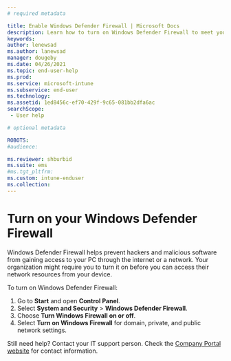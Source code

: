 ```yaml
---
# required metadata

title: Enable Windows Defender Firewall | Microsoft Docs
description: Learn how to turn on Windows Defender Firewall to meet your organization's device security requirements. 
keywords:
author: lenewsad
ms.author: lanewsad
manager: dougeby
ms.date: 04/26/2021
ms.topic: end-user-help
ms.prod:
ms.service: microsoft-intune
ms.subservice: end-user
ms.technology:
ms.assetid: 1ed8456c-ef70-429f-9c65-081bb2dfa6ac
searchScope:
 - User help

# optional metadata

ROBOTS:   
#audience:

ms.reviewer: shburbid
ms.suite: ems
#ms.tgt_pltfrm:
ms.custom: intune-enduser
ms.collection: 
---
```


# Turn on your Windows Defender Firewall

Windows Defender Firewall helps prevent hackers and malicious software from gaining access to your PC through the internet or a network. Your organization might require you to turn it on before you can access their network resources from your device. 

To turn on Windows Defender Firewall:

1. Go to **Start** and open **Control Panel**.
2. Select **System and Security** > **Windows Defender Firewall**.
3. Choose **Turn Windows Firewall on or off**. 
4. Select **Turn on Windows Firewall** for domain, private, and public network settings.    

Still need help? Contact your IT support person. Check the [Company Portal website](https://go.microsoft.com/fwlink/?linkid=2010980) for contact information.
